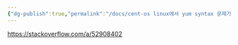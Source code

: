 ```yaml
---
{"dg-publish":true,"permalink":"/docs/cent-os linux에서 yum syntax 문제가 발생했을 때 대처법/","title":"cent-os linux에서 yum syntax 문제가 발생했을 때 대처법"}
---
```


https://stackoverflow.com/a/52908402

